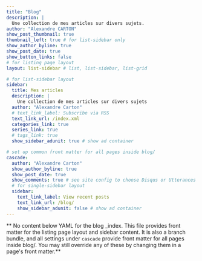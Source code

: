 ```yaml
---
title: "Blog"
description: |
  Une collection de mes articles sur divers sujets.
author: "Alexandre CARTON"
show_post_thumbnail: true
thumbnail_left: true # for list-sidebar only
show_author_byline: true
show_post_date: true
show_button_links: false
# for listing page layout
layout: list-sidebar # list, list-sidebar, list-grid

# for list-sidebar layout
sidebar: 
  title: Mes articles
  description: |
    Une collection de mes articles sur divers sujets
  author: "Alexandre Carton"
  # text_link_label: Subscribe via RSS
  text_link_url: /index.xml
  categories_link: true
  series_link: true
  # tags_link: true
  show_sidebar_adunit: true # show ad container

# set up common front matter for all pages inside blog/
cascade:
  author: "Alexandre Carton"
  show_author_byline: true
  show_post_date: true
  show_comments: true # see site config to choose Disqus or Utterances
  # for single-sidebar layout
  sidebar:
    text_link_label: View recent posts
    text_link_url: /blog/
    show_sidebar_adunit: false # show ad container
---
```


** No content below YAML for the blog _index. This file provides front matter for the listing page layout and sidebar content. It is also a branch bundle, and all settings under `cascade` provide front matter for all pages inside blog/. You may still override any of these by changing them in a page's front matter.**


